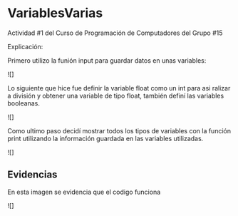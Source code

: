 # VariablesVarias
Actividad #1 del Curso de Programación de Computadores del Grupo #15
<p>
Explicación:
  </p>
<p>
Primero utilizo la funión input para guardar datos en unas variables:
</p>
![] 
<p>
Lo siguiente que hice fue definir la variable float como un int para asi ralizar a división y obtener una variable de tipo float, también definí las variables booleanas.
</p>
![]
<p>
  Como ultimo paso decidí mostrar todos los tipos de variables con la función print utilizando la información guardada en las variables utilizadas.
</p>
![]

## Evidencias 
<p>
  En esta imagen se evidencia que el codigo funciona
</p>
![]
